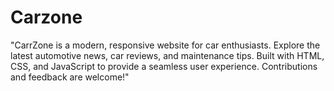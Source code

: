# Carzone
"CarrZone is a modern, responsive website for car enthusiasts. Explore the latest automotive news, car reviews, and maintenance tips. Built with HTML, CSS, and JavaScript to provide a seamless user experience. Contributions and feedback are welcome!"
